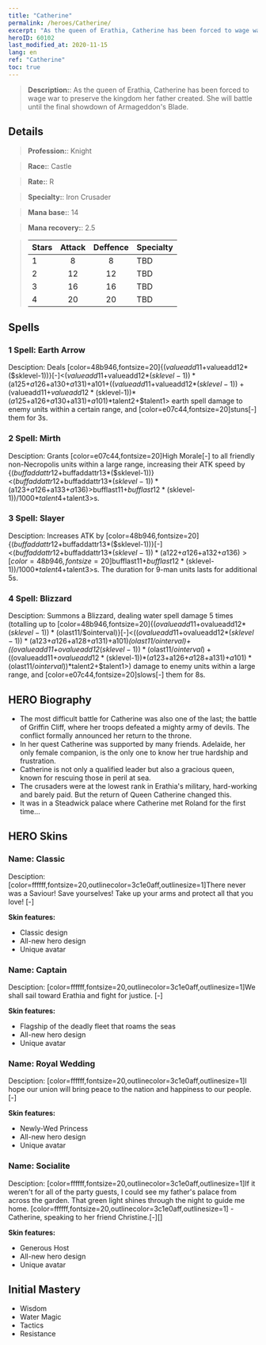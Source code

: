 ```yaml
---
title: "Catherine"
permalink: /heroes/Catherine/
excerpt: "As the queen of Erathia, Catherine has been forced to wage war to preserve the kingdom her father created. She will battle until the final showdown of Armageddon's Blade. "
heroID: 60102
last_modified_at: 2020-11-15
lang: en
ref: "Catherine"
toc: true
---
```

> **Description:**: As the queen of Erathia, Catherine has been forced to wage war to preserve the kingdom her father created. She will battle until the final showdown of Armageddon's Blade. 
## Details
> **Profession:**: Knight

> **Race:**: Castle

> **Rate:**: R

> **Specialty:**: Iron Crusader

> **Mana base:**: 14

> **Mana recovery:**: 2.5

>  | Stars   |     Attack     |    Deffence    |      Specialty     |
>  |---------|:---------------:|:---------------:|--------------------|
>  |    1    | 8 | 8 | TBD |
>  |    2    | 12 | 12 | TBD |
>  |    3    | 16 | 16 | TBD |
>  |    4    | 20 | 20 | TBD |
## Spells
 ### 1 Spell: Earth Arrow

 Desciption: Deals [color=48b946,fontsize=20]{($valueadd11+$valueadd12*($sklevel-1))}[-]<($valueadd11+$valueadd12*($sklevel-1))*($a125+$a126+$a130+$a131)+$a101+(($valueadd11+$valueadd12*($sklevel-1))+($valueadd11+$valueadd12*($sklevel-1))*($a125+$a126+$a130+$a131)+$a101)*$talent2+$talent1> earth spell damage to enemy units within a certain range, and [color=e07c44,fontsize=20]stuns[-] them for 3s.

 ### 2 Spell: Mirth

 Desciption: Grants [color=e07c44,fontsize=20]High Morale[-] to all friendly non-Necropolis units within a large range, increasing their ATK speed by {($buffaddattr12+$buffaddattr13*($sklevel-1))}<($buffaddattr12+$buffaddattr13*($sklevel-1))*($a123+$a126+$a133+$a136)>%. Lasts for [color=48b946,fontsize=20]{($bufflast11+$bufflast12*($sklevel-1))/1000}[-]<($bufflast11+$bufflast12*($sklevel-1))/1000*$talent4+$talent3>s.

 ### 3 Spell: Slayer

 Desciption: Increases ATK by [color=48b946,fontsize=20]{($buffaddattr12+$buffaddattr13*($sklevel-1))}[-]<($buffaddattr12+$buffaddattr13*($sklevel-1))*($a122+$a126+$a132+$a136)>[color=48b946,fontsize=20]%[-] for friendly units within a large range, lasting for {($bufflast11+$bufflast12*($sklevel-1))/1000}<($bufflast11+$bufflast12*($sklevel-1))/1000*$talent4+$talent3>s. The duration for 9-man units lasts for additional 5s.

 ### 4 Spell: Blizzard

 Desciption: Summons a Blizzard, dealing water spell damage 5 times (totalling up to [color=48b946,fontsize=20]{($ovalueadd11+$ovalueadd12*($sklevel-1))*($olast11/$ointerval)}[-]<(($ovalueadd11+$ovalueadd12*($sklevel-1))*($a123+$a126+$a128+$a131)+$a101)*($olast11/$ointerval)+(($ovalueadd11+$ovalueadd12*($sklevel-1))*($olast11/$ointerval)+(($ovalueadd11+$ovalueadd12*($sklevel-1))*($a123+$a126+$a128+$a131)+$a101)*($olast11/$ointerval))*$talent2+$talent1>) damage to enemy units within a large range, and [color=e07c44,fontsize=20]slows[-] them for 8s.

## HERO Biography
   - The most difficult battle for Catherine was also one of the last; the battle of Griffin Cliff, where her troops defeated a mighty army of devils. The conflict formally announced her return to the throne.
   - In her quest Catherine was supported by many friends. Adelaide, her only female companion, is the only one to know her true hardship and frustration.
   - Catherine is not only a qualified leader but also a gracious queen, known for rescuing those in peril at sea.
   - The crusaders were at the lowest rank in Erathia's military, hard-working and barely paid. But the return of Queen Catherine changed this.
   - It was in a Steadwick palace where Catherine met Roland for the first time...
## HERO Skins
 ### Name: **Classic**

 Desciption: [color=ffffff,fontsize=20,outlinecolor=3c1e0aff,outlinesize=1]There never was a Saviour! Save yourselves! Take up your arms and protect all that you love! [-]

 **Skin features:** 

   - Classic design
   - All-new hero design
   - Unique avatar
 ### Name: **Captain**

 Desciption: [color=ffffff,fontsize=20,outlinecolor=3c1e0aff,outlinesize=1]We shall sail toward Erathia and fight for justice. [-]

 **Skin features:** 

   - Flagship of the deadly fleet that roams the seas
   - All-new hero design
   - Unique avatar
 ### Name: **Royal Wedding**

 Desciption: [color=ffffff,fontsize=20,outlinecolor=3c1e0aff,outlinesize=1]I hope our union will bring peace to the nation and happiness to our people. [-]

 **Skin features:** 

   - Newly-Wed Princess
   - All-new hero design
   - Unique avatar
 ### Name: **Socialite**

 Desciption: [color=ffffff,fontsize=20,outlinecolor=3c1e0aff,outlinesize=1]If it weren't for all of the party guests, I could see my father's palace from across the garden. That green light shines through the night to guide me home. [color=ffffff,fontsize=20,outlinecolor=3c1e0aff,outlinesize=1] - Catherine, speaking to her friend Christine.[-][]

 **Skin features:** 

   - Generous Host
   - All-new hero design
   - Unique avatar
## Initial Mastery
   - Wisdom
   - Water Magic
   - Tactics
   - Resistance

